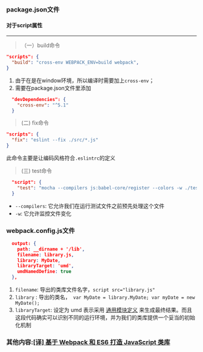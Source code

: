 ### package.json文件

#### 对于script属性
---
>（一）build命令
```json
"scripts": {
  "build": "cross-env WEBPACK_ENV=build webpack",
}
```

1. 由于在是在window环境，所以编译时需要加上`cross-env`；
2. 需要在package.json文件里添加
```json
  "devDependencies": {
    "cross-env": "^5.1"
  }
``` 

> (二) fix命令
```json
"scripts": {
  "fix": "eslint --fix ./src/*.js"
}
```
此命令主要是让编码风格符合`.eslintrc`的定义

> (三) test命令
```json
  "script": {
    "test": "mocha --compilers js:babel-core/register --colors -w ./test/*.spec.js"
  }
```
- `--compilers`: 它允许我们在运行测试文件之前预先处理这个文件
- `-w`: 它允许监控文件变化  


### webpack.config.js文件

```json
  output: {
    path: __dirname + '/lib',
    filename: library.js,
    library: MyDate,
    libraryTarget: 'umd',
    umdNamedDefine: true
  },
```
1. `filename`: 导出的类库文件名字，`script src="library.js"`
2. `library` : 导出的类名，` var MyDate = library.MyDate; var myDate = new MyDate();`
3. `libraryTarget`: 设定为 umd 表示采用 [通用模块定义](https://github.com/umdjs/umd) 来生成最终结果。而且这段代码确实可以识别不同的运行环境，并为我们的类库提供一个妥当的初始化机制


### 其他内容:[[译] 基于 Webpack 和 ES6 打造 JavaScript 类库](https://github.com/cssmagic/blog/issues/56)
